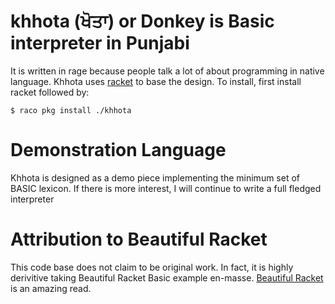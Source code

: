 # khhota (ਖੋਤਾ) or Donkey is Basic interpreter in Punjabi 
It is written in rage because people talk a lot of about programming in native language. Khhota uses [racket](https://racket-lang.org) to base the design. To install, first install racket followed by:

````console
$ raco pkg install ./khhota

````

# Demonstration Language
Khhota is designed as a demo piece implementing the minimum set of BASIC lexicon. If there is more interest, I will continue to write a full fledged interpreter


# Attribution to Beautiful Racket
This code base does not claim to be original work. In fact, it is highly derivitive taking Beautiful Racket Basic example en-masse. [Beautiful Racket](https://beautifulracket.com) is an amazing read. 


